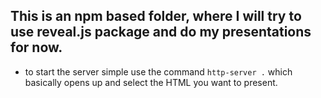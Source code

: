 ## This is an npm based folder, where I will try to use reveal.js package and do my presentations for now.

- to start the server simple use the command `http-server .` which basically opens up and select the HTML you want to present.
